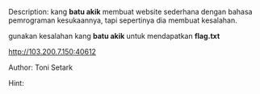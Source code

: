 Description:
kang <b>batu akik</b> membuat website sederhana dengan bahasa pemrograman kesukaannya, tapi sepertinya dia membuat kesalahan.

gunakan kesalahan kang <b>batu akik</b> untuk mendapatkan <b>flag.txt</b>

<a>http://103.200.7.150:40612</a>

Author: Toni Setark

Hint:
